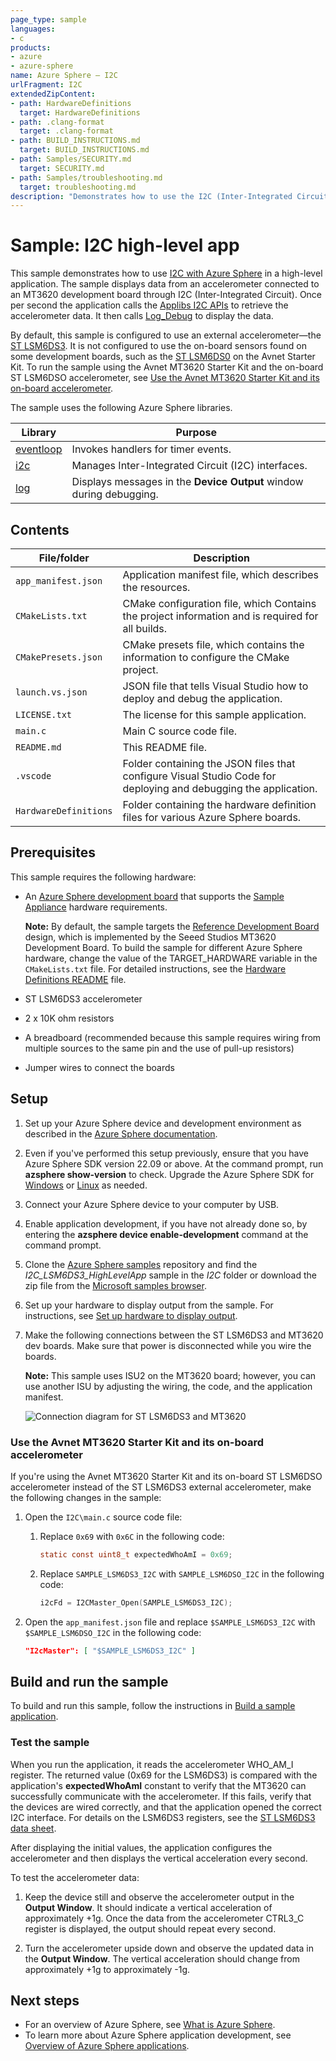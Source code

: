 ```yaml
---
page_type: sample
languages:
- c
products:
- azure
- azure-sphere
name: Azure Sphere – I2C
urlFragment: I2C
extendedZipContent:
- path: HardwareDefinitions
  target: HardwareDefinitions
- path: .clang-format
  target: .clang-format
- path: BUILD_INSTRUCTIONS.md
  target: BUILD_INSTRUCTIONS.md
- path: Samples/SECURITY.md
  target: SECURITY.md
- path: Samples/troubleshooting.md
  target: troubleshooting.md
description: "Demonstrates how to use the I2C (Inter-Integrated Circuit) interface with Azure Sphere in a high-level application."
---
```


# Sample: I2C high-level app

This sample demonstrates how to use [I2C with Azure Sphere](https://learn.microsoft.com/azure-sphere/app-development/i2c) in a high-level application. The sample displays data from an accelerometer connected to an MT3620 development board through I2C (Inter-Integrated Circuit). Once per second the application calls the [Applibs I2C APIs](https://learn.microsoft.com/azure-sphere/reference/applibs-reference/applibs-i2c/i2c-overview) to retrieve the accelerometer data. It then calls [Log_Debug](https://learn.microsoft.com/azure-sphere/reference/applibs-reference/applibs-log/function-log-debug) to display the data.

By default, this sample is configured to use an external accelerometer—the [ST LSM6DS3](https://www.mouser.co.uk/datasheet/2/389/dm00133076-1798402.pdf). It is not configured to use the on-board sensors found on some development boards, such as the [ST LSM6DS0](https://www.st.com/resource/en/datasheet/LSM6DSO.pdf) on the Avnet Starter Kit. To run the sample using the Avnet MT3620 Starter Kit and the on-board ST LSM6DSO accelerometer, see [Use the Avnet MT3620 Starter Kit and its on-board accelerometer](#use-the-avnet-mt3620-starter-kit-and-its-on-board-accelerometer).

The sample uses the following Azure Sphere libraries.

| Library | Purpose |
|---------|---------|
| [eventloop](https://learn.microsoft.com/azure-sphere/reference/applibs-reference/applibs-eventloop/eventloop-overview) | Invokes handlers for timer events. |
| [i2c](https://learn.microsoft.com/azure-sphere/reference/applibs-reference/applibs-i2c/i2c-overview) | Manages Inter-Integrated Circuit (I2C) interfaces. |
| [log](https://learn.microsoft.com/azure-sphere/reference/applibs-reference/applibs-log/log-overview) | Displays messages in the **Device Output** window during debugging. |

## Contents

| File/folder           | Description |
|-----------------------|-------------|
| `app_manifest.json`   | Application manifest file, which describes the resources. |
| `CMakeLists.txt`      | CMake configuration file, which Contains the project information and is required for all builds. |
| `CMakePresets.json`   | CMake presets file, which contains the information to configure the CMake project. |
| `launch.vs.json`      | JSON file that tells Visual Studio how to deploy and debug the application. |
| `LICENSE.txt`         | The license for this sample application. |
| `main.c`              | Main C source code file. |
| `README.md`           | This README file. |
| `.vscode`             | Folder containing the JSON files that configure Visual Studio Code for deploying and debugging the application. |
| `HardwareDefinitions` | Folder containing the hardware definition files for various Azure Sphere boards. |

## Prerequisites

This sample requires the following hardware:

- An [Azure Sphere development board](https://aka.ms/azurespheredevkits) that supports the [Sample Appliance](../../../HardwareDefinitions) hardware requirements.

   **Note:** By default, the sample targets the [Reference Development Board](https://learn.microsoft.com/azure-sphere/hardware/mt3620-reference-board-design) design, which is implemented by the Seeed Studios MT3620 Development Board. To build the sample for different Azure Sphere hardware, change the value of the TARGET_HARDWARE variable in the `CMakeLists.txt` file. For detailed instructions, see the [Hardware Definitions README](../../../HardwareDefinitions/README.md) file.

- ST LSM6DS3 accelerometer
- 2 x 10K ohm resistors
- A breadboard (recommended because this sample requires wiring from multiple sources to the same pin and the use of pull-up resistors)
- Jumper wires to connect the boards

## Setup

1. Set up your Azure Sphere device and development environment as described in the [Azure Sphere documentation](https://learn.microsoft.com/azure-sphere/install/overview).
1. Even if you've performed this setup previously, ensure that you have Azure Sphere SDK version 22.09 or above. At the command prompt, run **azsphere show-version** to check. Upgrade the Azure Sphere SDK for [Windows](https://learn.microsoft.com/azure-sphere/install/install-sdk) or [Linux](https://learn.microsoft.com/azure-sphere/install/install-sdk-linux) as needed.
1. Connect your Azure Sphere device to your computer by USB.
1. Enable application development, if you have not already done so, by entering the **azsphere device enable-development** command at the command prompt.
1. Clone the [Azure Sphere samples](https://github.com/Azure/azure-sphere-samples) repository and find the *I2C_LSM6DS3_HighLevelApp* sample in the *I2C* folder or download the zip file from the [Microsoft samples browser](https://learn.microsoft.com/samples/azure/azure-sphere-samples/i2c/).
1. Set up your hardware to display output from the sample. For instructions, see [Set up hardware to display output](https://learn.microsoft.com/azure-sphere/install/qs-multicore-dev#set-up-hardware-to-display-output).
1. Make the following connections between the ST LSM6DS3 and MT3620 dev boards. Make sure that power is disconnected while you wire the boards.

    **Note:** This sample uses ISU2 on the MT3620 board; however, you can use another ISU by adjusting the wiring, the code, and the application manifest.

    ![Connection diagram for ST LSM6DS3 and MT3620](./media/i2cwiring.png)

### Use the Avnet MT3620 Starter Kit and its on-board accelerometer

If you're using the Avnet MT3620 Starter Kit and its on-board ST LSM6DSO accelerometer instead of the ST LSM6DS3 external accelerometer, make the following changes in the sample:

1. Open the `I2C\main.c` source code file:
    1. Replace `0x69` with `0x6C` in the following code:

        ```c
        static const uint8_t expectedWhoAmI = 0x69;
        ```

    1. Replace `SAMPLE_LSM6DS3_I2C` with `SAMPLE_LSM6DSO_I2C` in the following code:

        ```c
        i2cFd = I2CMaster_Open(SAMPLE_LSM6DS3_I2C);
        ```

1. Open the `app_manifest.json` file and replace `$SAMPLE_LSM6DS3_I2C` with `$SAMPLE_LSM6DSO_I2C` in the following code:

    ```json
    "I2cMaster": [ "$SAMPLE_LSM6DS3_I2C" ]
    ```

## Build and run the sample

To build and run this sample, follow the instructions in [Build a sample application](../../../BUILD_INSTRUCTIONS.md).

### Test the sample

When you run the application, it reads the accelerometer WHO_AM_I register. The returned value (0x69 for the LSM6DS3) is compared with the application's **expectedWhoAmI** constant to verify that the MT3620 can successfully communicate with the accelerometer. If this fails, verify that the devices are wired correctly, and that the application opened the correct I2C interface. For details on the LSM6DS3 registers, see the [ST LSM6DS3 data sheet](https://www.mouser.co.uk/datasheet/2/389/dm00133076-1798402.pdf).

After displaying the initial values, the application configures the accelerometer and then displays the vertical acceleration every second.

To test the accelerometer data:

1. Keep the device still and observe the accelerometer output in the **Output Window**. It should indicate a vertical acceleration of approximately +1g. Once the data from the accelerometer CTRL3_C register is displayed, the output should repeat every second.

1. Turn the accelerometer upside down and observe the updated data in the **Output Window**. The vertical acceleration should change from approximately +1g to approximately -1g.

## Next steps

- For an overview of Azure Sphere, see [What is Azure Sphere](https://learn.microsoft.com/azure-sphere/product-overview/what-is-azure-sphere).
- To learn more about Azure Sphere application development, see [Overview of Azure Sphere applications](https://learn.microsoft.com/azure-sphere/app-development/applications-overview).
